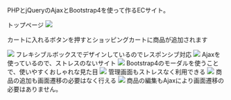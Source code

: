 PHPとjQueryのAjaxとBootstrap4を使って作るECサイト。

トップページ
<img src="https://user-images.githubusercontent.com/39722427/42515427-b5057250-8496-11e8-9eae-0f370a634af4.png" />

カートに入れるボタンを押すとショッピングカートに商品が追加されます


<img src="https://user-images.githubusercontent.com/39722427/42515445-bc892c60-8496-11e8-9c07-ac4576c7eea5.png" />
フレキシブルボックスでデザインしているのでレスポンシブ対応


<img src="https://user-images.githubusercontent.com/39722427/42515525-ebb0d1be-8496-11e8-8cbb-4d40273afa55.png" />
Ajaxを使っているので、ストレスのないサイト

<img src="https://user-images.githubusercontent.com/39722427/42515555-fe72a606-8496-11e8-970e-267d6ba1502d.png" />
Bootstrap4のモーダルを使うことで、使いやすくおしゃれな見た目

<img src="https://user-images.githubusercontent.com/39722427/42515640-38f16f74-8497-11e8-955a-05a0af909e40.png" />
管理画面もストレスなく利用できる

<img src="https://user-images.githubusercontent.com/39722427/42515662-431b8f16-8497-11e8-96b2-815084e813c5.png" />
商品の追加も画面遷移の必要はなく行える

<img src="https://user-images.githubusercontent.com/39722427/42515685-51533340-8497-11e8-9964-f058ee0c2377.png" />
商品の編集もAjaxにより画面遷移の必要はありません。



